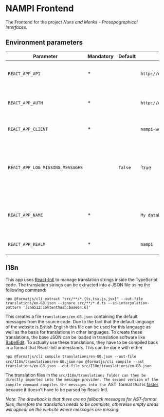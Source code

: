 # NAMPI Frontend

The Frontend for the project _Nuns and Monks - Prosopographical Interfaces_.

## Environment parameters

| Parameter                        | Mandatory | Default | Example                            | Description                                                                      |
| -------------------------------- | --------- | ------- | ---------------------------------- | -------------------------------------------------------------------------------- |
| `REACT_APP_API`                  | \*        |         | `http://example.com/api`           | The URL of the NAMPI API entrypoint                                              |
| `REACT_APP_AUTH`                 | \*        |         | `http://example.com/keycloak/auth` | The URL of of the Keycloak auth endpoint                                         |
| `REACT_APP_CLIENT`               | \*        |         | `nampi-website`                    | The Keycloak client ID                                                           |
| `REACT_APP_LOG_MISSING_MESSAGES` |           | `false` | `true                              | Whether or not output a warning in the browser console for missing i18n messages |
| `REACT_APP_NAME`                 | \*        |         | `My database`                      | The app name to be used in various places of the UI                              |
| `REACT_APP_REALM`                | \*        |         | `nampi`                            | The Keycloak realm name                                                          |

## I18n

This app uses [React-Intl](https://formatjs.io/docs/react-intl) to manage translation strings inside the TypeScript code. The translation strings can be extracted into a JSON file using the following command:

`npx @formatjs/cli extract "src/**/*.{ts,tsx,js,jsx}" --out-file translations/en-GB.json --ignore src/**/*.d.ts --id-interpolation-pattern '[sha512:contenthash:base64:6]'`

This creates a file `translations/en-GB.json` containing the default messages from the source code. Due to the fact that the default language of the website is British English this file can be used for this language as well as the basis for translations in other languages. To create these translations, the base JSON can be loaded in translation software like [BabelEdit](https://www.codeandweb.com/babeledit/tutorials/how-to-translate-your-react-app-with-react-intl). To actually use these translations, they have to be compiled back in a format that React-Intl understands. This can be done with either

`npx @formatjs/cli compile translations/en-GB.json --out-file src/I18n/translations/en-GB.json`
`npx @formatjs/cli compile --ast translations/en-GB.json --out-file src/I18n/translations/en-GB.json`

The translation files in the `src/I18n/translations folder can then be directly imported into the message provider. The second version of the compile command compiles the messages into the `AST` format that is [faster](https://formatjs.io/docs/getting-started/message-distribution#compiling-messages) because it doesn't have to be parsed by React-Intl.

_Note: The drawback is that there are no fallback messages for AST-format files, therefore the translation needs to be complete, otherwise empty areas will appear on the website where messages are missing._
